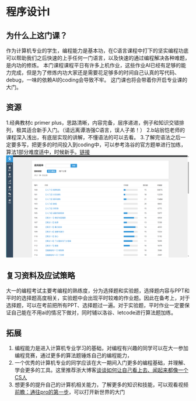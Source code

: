 # 程序设计I

## 为什么上这门课？  

作为计算机专业的学生，编程能力是基本功，在C语言课程中打下的坚实编程功底可以帮助我们之后快速的上手任何一门语言，以及快速的通过编程解决各种难题，是内功的修炼。
本门课程课程平日有许多上机作业，这些作业AI已经有足够的能力完成，但是为了修炼内功大家还是需要花足够多的时间自己认真的写代码、debug，一味的依赖AI的coding会导致不牢。
这门课也将会带着你开启专业课的大门。

## 资源  
1.经典教材c primer plus，思路清晰，内容完备，层序递进，例子和知识交错排列，极其适合新手入门。（请远离谭浩强C语言，误人子弟！）
2.b站翁恺老师的课程深入浅出，有底层实现的讲解，不懂语法的可以去看。
3.了解完语法之后一定要多写，把更多的时间投入到coding中，可以参考洛谷的官方题单进行加练，算法1部分难度适中，时候新手。[链接](https://www.luogu.com.cn/)
![1757826625974](image/Programming/1757826625974.png)

## 复习资料及应试策略
大一的编程考试主要考编程的熟练度，分为选择题和实验题，选择题内容与PPT和平时的选择题高度相关，实验题中会出现平时较难的作业题。因此在备考上，对于选择题，可以在考前把所有PPT、选择题过一遍。对于实验题，平时作业一定要保证自己能在不用ai的情况下做对，同时辅以洛谷、letcode进行算法题加练。

## 拓展
1. 编程能力是进入计算机专业学习的基础，对编程有兴趣的同学可以在大一参加编程竞赛，通过更多的算法题锤炼自己的编程能力，
2. 一个优秀的计算机专业的同学应该在大一期间入门更多的编程基础，并理解、学会更多的工具。这里推荐浙大博客[谈谈如何让自己看上去、闻起来都像一个CS人](https://turing2022.tonycrane.cc/cser/)
3. 想更多的提升自己的计算机相关能力，了解更多的知识和技能，可以观看视频[前瞻：通往pro的第一步](https://www.bilibili.com/video/BV1t34y1g7YU/?share_source=copy_web&vd_source=ae4299f8720e60d7b7b06b35dd780aaf)，可以打开新世界的大门

